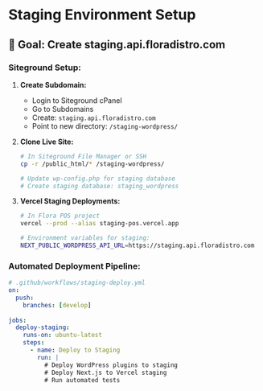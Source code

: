 # Staging Environment Setup

## 🎯 Goal: Create staging.api.floradistro.com

### Siteground Setup:
1. **Create Subdomain:**
   - Login to Siteground cPanel
   - Go to Subdomains
   - Create: `staging.api.floradistro.com`
   - Point to new directory: `/staging-wordpress/`

2. **Clone Live Site:**
   ```bash
   # In Siteground File Manager or SSH
   cp -r /public_html/* /staging-wordpress/
   
   # Update wp-config.php for staging database
   # Create staging database: staging_wordpress
   ```

3. **Vercel Staging Deployments:**
   ```bash
   # In Flora POS project
   vercel --prod --alias staging-pos.vercel.app
   
   # Environment variables for staging:
   NEXT_PUBLIC_WORDPRESS_API_URL=https://staging.api.floradistro.com
   ```

### Automated Deployment Pipeline:
```yaml
# .github/workflows/staging-deploy.yml
on:
  push:
    branches: [develop]
    
jobs:
  deploy-staging:
    runs-on: ubuntu-latest
    steps:
      - name: Deploy to Staging
        run: |
          # Deploy WordPress plugins to staging
          # Deploy Next.js to Vercel staging
          # Run automated tests
```
